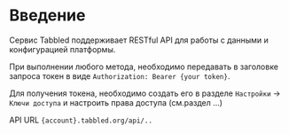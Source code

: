 # Введение 

Сервис Tabbled поддерживает RESTful API для работы с данными и конфигурацией платформы.

При выполнении любого метода, необходимо передавать в заголовке запроса токен в виде `Authorization: Bearer {your token}`.

Для получения токена, необходимо создать его в разделе  `Настройки` -> `Ключи доступа` и настроить права доступа (см.раздел ...)

API URL `{account}.tabbled.org/api/..`
